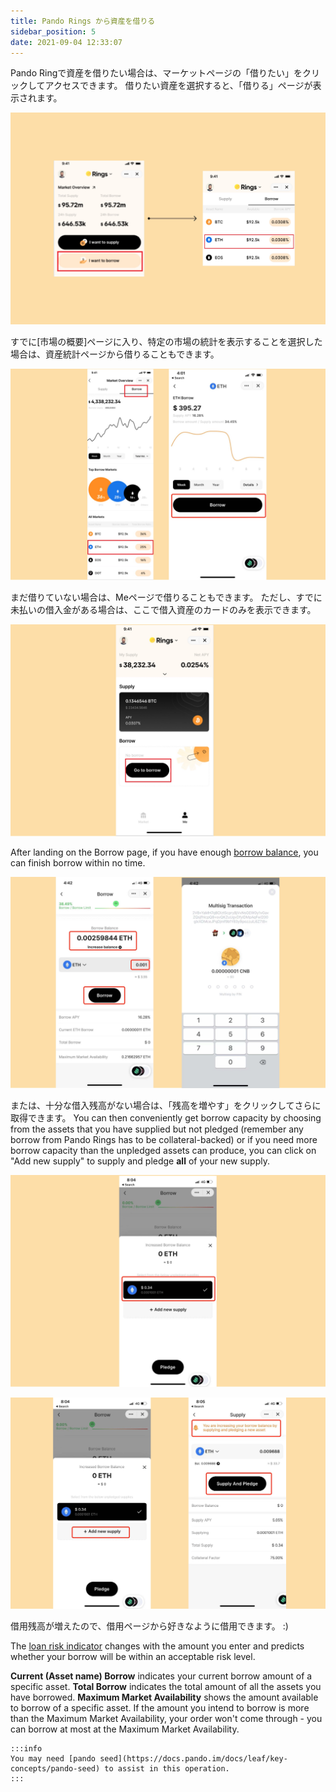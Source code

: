 ```yaml
---
title: Pando Rings から資産を借りる
sidebar_position: 5
date: 2021-09-04 12:33:07
---
```


Pando Ringで資産を借りたい場合は、マーケットページの「借りたい」をクリックしてアクセスできます。 借りたい資産を選択すると、「借りる」ページが表示されます。

![](../assets/borrow1.jpg)

すでに[市場の概要]ページに入り、特定の市場の統計を表示することを選択した場合は、資産統計ページから借りることもできます。

![](../assets/borrow2.jpg)

まだ借りていない場合は、Meページで借りることもできます。 ただし、すでに未払いの借入金がある場合は、ここで借入資産のカードのみを表示できます。

![](../assets/borrow3.jpg)

After landing on the Borrow page, if you have enough [borrow balance](../key-concepts/glossary), you can finish borrow within no time.

![](../assets/borrow4.jpg)

または、十分な借入残高がない場合は、「残高を増やす」をクリックしてさらに取得できます。 You can then conveniently get borrow capacity by choosing from the assets that you have supplied but not pledged (remember any borrow from Pando Rings has to be collateral-backed) or if you need more borrow capacity than the unpledged assets can produce, you can click on "Add new supply" to supply and pledge **all** of your new supply.

![](../assets/borrow5.jpg)

![](../assets/borrow6.jpg)

借用残高が増えたので、借用ページから好きなように借用できます。 :)

The [loan risk indicator](../key-concepts/loan-risk-indicator) changes with the amount you enter and predicts whether your borrow will be within an acceptable risk level.

**Current (Asset name) Borrow** indicates your current borrow amount of a specific asset. **Total Borrow** indicates the total amount of all the assets you have borrowed. **Maximum Market Availability** shows the amount available to borrow of a specific asset. If the amount you intend to borrow is more than the Maximum Market Availability, your order won't come through - you can borrow at most at the Maximum Market Availability.

````mdx-code-block
:::info
You may need [pando seed](https://docs.pando.im/docs/leaf/key-concepts/pando-seed) to assist in this operation.
:::
````




